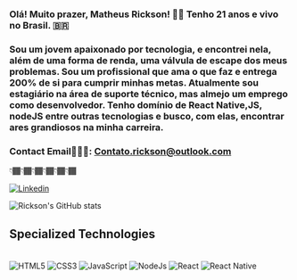 ### Olá! Muito prazer, Matheus Rickson! 🤙🏾 Tenho 21 anos e vivo no Brasil. 🇧🇷
### Sou um jovem apaixonado por tecnologia, e encontrei nela, além de uma forma de renda, uma válvula de escape dos meus problemas. Sou um profissional que ama o que faz e entrega 200% de si para cumprir minhas metas. Atualmente sou estagiário na área de suporte técnico, mas almejo um emprego como desenvolvedor. Tenho domínio de React Native,JS, nodeJS entre outras tecnologias e busco, com elas, encontrar ares grandiosos na minha carreira.

### Contact Email👨🏾‍💻: Contato.rickson@outlook.com
 👇🏾👇🏾👇🏾👇🏾👇🏾👇🏾

[![Linkedin](https://img.shields.io/badge/LinkedIn-0077B5?style=for-the-badge&logo=linkedin&logoColor=white)](https://www.linkedin.com/in/matheusrgomes/)

![Rickson's GitHub stats](https://github-readme-stats.vercel.app/api?username=Matheus-Rickson&show_icons=true&theme=synthwave)

## Specialized Technologies
<div style="display:inline_block"> <br/>
    <img align = "center"alt="HTML5" src="https://img.shields.io/badge/HTML5-E34F26?style=for-the-badge&logo=html5&logoColor=white" />
    <img align = "center"alt="CSS3" src="https://img.shields.io/badge/CSS3-1572B6?style=for-the-badge&logo=css3&logoColor=white" />
    <img align = "center"alt="JavaScript" src="https://img.shields.io/badge/JavaScript-F7DF1E?style=for-the-badge&logo=javascript&logoColor=black" />
     <img align = "center"alt="NodeJs" src="https://img.shields.io/badge/Node.js-43853D?style=for-the-badge&logo=node.js&logoColor=white" />
     <img align = "center"alt="React" src="https://img.shields.io/badge/React-20232A?style=for-the-badge&logo=react&logoColor=61DAFB" />
     <img align = "center"alt="React Native" src="https://img.shields.io/badge/React_Native-20232A?style=for-the-badge&logo=react&logoColor=61DAFB" />
</div><br/>
    
